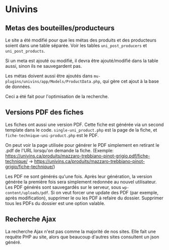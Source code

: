 # Univins
 
## Metas des bouteilles/producteurs
Le site a été modifié pour que les métas des produits et des producteurs soient dans une table séparée. Voir les tables `uni_post_producers` et `uni_post_products`.
 
Si un meta est ajouté ou modifié, il devra être ajouté/modifié dans la table aussi, sinon ils ne sauvegardent pas.
 
Les métas doivent aussi être ajoutés dans `mu-plugins/univins/app/Models/ProductData.php`, qui gère cet ajout à la base de données.
 
Ceci a été fait pour l'optimisation de la recherche.
 
## Versions PDF des fiches
Les fiches ont aussi une version PDF. Cette fiche est générée via un second template dans le code. `single-uni_product.php`  est la page de la fiche, et `fiche-technique-uni-product.php` est le PDF.
 
On peut voir la page utilisée pour générer le PDF simplement en retirant le .pdf de l'URL lorsqu'on demande la fiche. (Exemple: https://univins.ca/produits/mazzaro-trebbiano-pinot-grigio.pdf/fiche-technique/ -> https://univins.ca/produits/mazzaro-trebbiano-pinot-grigio/fiche-technique/)
 
Les PDF ne sont générés qu'une fois. Après leur génération, la version générée la première fois sera simplement redonnée au nouvel utilisateur. Les PDF générés sont sauvegardés sur le serveur, sous `wp-content/uploads/pdf`. Si on veut forcer une update des PDF (par exemple, après modification), supprimer le ou les PDF à refaire du dossier. Supprimer tous les PDFs du dossier est une option valable.
 
## Recherche Ajax
La recherche Ajax n'est pas comme la majorité de nos sites. Elle fait une requête PHP au site, alors que beaucoup d'autres sites consultent un json généré.
 

